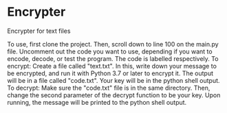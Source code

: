 # Encrypter
Encrypter for text files

To use, first clone the project. Then, scroll down to line 100 on the main.py file. Uncomment out the code you want to use, depending if you want to encode, decode, or test the program. The code is labelled respectively.
To encrypt:
Create a file called "text.txt". In this, write down your message to be encrypted, and run it with Python 3.7 or later to encrypt it. The output will be in a file called "code.txt". Your key will be in the python shell output.
To decrypt:
Make sure the "code.txt" file is in the same directory. Then, change the second parameter of the decrypt function to be your key. Upon running, the message will be printed to the python shell output.

